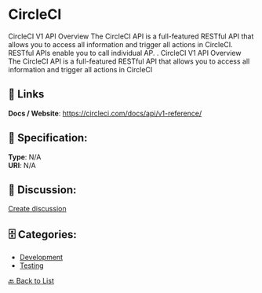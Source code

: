 # CircleCI


CircleCI V1 API Overview The CircleCI API is a full-featured RESTful API that allows you to access all information and trigger all actions in CircleCI.  RESTful APIs enable you to call individual AP. .  CircleCI V1 API Overview The CircleCI API is a full-featured RESTful API that allows you to access all information and trigger all actions in CircleCI

##  🔗 Links
**Docs / Website**: https://circleci.com/docs/api/v1-reference/

## 🧬 Specification:
**Type**: N/A  
**URI**: N/A

## 💬 Discussion:
[Create discussion](https://github.com/apis-list/apis-list/discussions/new)

## 🗄️ Categories:
- [Development](https://github.com/apis-list/apis-list#development)
- [Testing](https://github.com/apis-list/apis-list#testing)




[🔙 Back to List](https://github.com/apis-list/apis-list)
